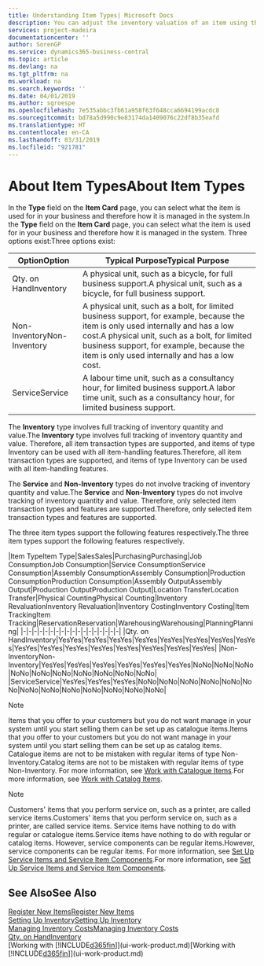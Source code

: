 ```yaml
---
title: Understanding Item Types| Microsoft Docs
description: You can adjust the inventory valuation of an item using the FIFO or Average costing methods, for example, when item costs change for reasons other than transactions.
services: project-madeira
documentationcenter: ''
author: SorenGP
ms.service: dynamics365-business-central
ms.topic: article
ms.devlang: na
ms.tgt_pltfrm: na
ms.workload: na
ms.search.keywords: ''
ms.date: 04/01/2019
ms.author: sgroespe
ms.openlocfilehash: 7e535abbc3fb61a958f63f648cca6694199acdc8
ms.sourcegitcommit: bd78a5d990c9e83174da1409076c22df8b35eafd
ms.translationtype: HT
ms.contentlocale: en-CA
ms.lasthandoff: 03/31/2019
ms.locfileid: "921781"
---
```

# <a name="about-item-types"></a><span data-ttu-id="e62d6-103">About Item Types</span><span class="sxs-lookup"><span data-stu-id="e62d6-103">About Item Types</span></span>
<span data-ttu-id="e62d6-104">In the **Type** field on the **Item Card** page, you can select what the item is used for in your business and therefore how it is managed in the system.</span><span class="sxs-lookup"><span data-stu-id="e62d6-104">In the **Type** field on the **Item Card** page, you can select what the item is used for in your business and therefore how it is managed in the system.</span></span> <span data-ttu-id="e62d6-105">Three options exist:</span><span class="sxs-lookup"><span data-stu-id="e62d6-105">Three options exist:</span></span>

|<span data-ttu-id="e62d6-106">Option</span><span class="sxs-lookup"><span data-stu-id="e62d6-106">Option</span></span>|<span data-ttu-id="e62d6-107">Typical Purpose</span><span class="sxs-lookup"><span data-stu-id="e62d6-107">Typical Purpose</span></span>|
|------|-----------|
|<span data-ttu-id="e62d6-108">Qty. on Hand</span><span class="sxs-lookup"><span data-stu-id="e62d6-108">Inventory</span></span>|<span data-ttu-id="e62d6-109">A physical unit, such as a bicycle, for full business support.</span><span class="sxs-lookup"><span data-stu-id="e62d6-109">A physical unit, such as a bicycle, for full business support.</span></span>|
|<span data-ttu-id="e62d6-110">Non-Inventory</span><span class="sxs-lookup"><span data-stu-id="e62d6-110">Non-Inventory</span></span>|<span data-ttu-id="e62d6-111">A physical unit, such as a bolt, for limited business support, for example, because the item is only used internally and has a low cost.</span><span class="sxs-lookup"><span data-stu-id="e62d6-111">A physical unit, such as a bolt, for limited business support, for example, because the item is only used internally and has a low cost.</span></span>|
|<span data-ttu-id="e62d6-112">Service</span><span class="sxs-lookup"><span data-stu-id="e62d6-112">Service</span></span>|<span data-ttu-id="e62d6-113">A labour time unit, such as a consultancy hour, for limited business support.</span><span class="sxs-lookup"><span data-stu-id="e62d6-113">A labor time unit, such as a consultancy hour, for limited business support.</span></span>|

<span data-ttu-id="e62d6-114">The **Inventory** type involves full tracking of inventory quantity and value.</span><span class="sxs-lookup"><span data-stu-id="e62d6-114">The **Inventory** type involves full tracking of inventory quantity and value.</span></span> <span data-ttu-id="e62d6-115">Therefore, all item transaction types are supported, and items of type Inventory can be used with all item-handling features.</span><span class="sxs-lookup"><span data-stu-id="e62d6-115">Therefore, all item transaction types are supported, and items of type Inventory can be used with all item-handling features.</span></span>

<span data-ttu-id="e62d6-116">The **Service** and **Non-Inventory** types do not involve tracking of inventory quantity and value.</span><span class="sxs-lookup"><span data-stu-id="e62d6-116">The **Service** and **Non-Inventory** types do not involve tracking of inventory quantity and value.</span></span> <span data-ttu-id="e62d6-117">Therefore, only selected item transaction types and features are supported.</span><span class="sxs-lookup"><span data-stu-id="e62d6-117">Therefore, only selected item transaction types and features are supported.</span></span>

<span data-ttu-id="e62d6-118">The three item types support the following features respectively.</span><span class="sxs-lookup"><span data-stu-id="e62d6-118">The three item types support the following features respectively.</span></span>

|<span data-ttu-id="e62d6-119">Item Type</span><span class="sxs-lookup"><span data-stu-id="e62d6-119">Item Type</span></span>|<span data-ttu-id="e62d6-120">Sales</span><span class="sxs-lookup"><span data-stu-id="e62d6-120">Sales</span></span>|<span data-ttu-id="e62d6-121">Purchasing</span><span class="sxs-lookup"><span data-stu-id="e62d6-121">Purchasing</span></span>|<span data-ttu-id="e62d6-122">Job Consumption</span><span class="sxs-lookup"><span data-stu-id="e62d6-122">Job Consumption</span></span>|<span data-ttu-id="e62d6-123">Service Consumption</span><span class="sxs-lookup"><span data-stu-id="e62d6-123">Service Consumption</span></span>|<span data-ttu-id="e62d6-124">Assembly Consumption</span><span class="sxs-lookup"><span data-stu-id="e62d6-124">Assembly Consumption</span></span>|<span data-ttu-id="e62d6-125">Production Consumption</span><span class="sxs-lookup"><span data-stu-id="e62d6-125">Production Consumption</span></span>|<span data-ttu-id="e62d6-126">Assembly Output</span><span class="sxs-lookup"><span data-stu-id="e62d6-126">Assembly Output</span></span>|<span data-ttu-id="e62d6-127">Production Output</span><span class="sxs-lookup"><span data-stu-id="e62d6-127">Production Output</span></span>|<span data-ttu-id="e62d6-128">Location Transfer</span><span class="sxs-lookup"><span data-stu-id="e62d6-128">Location Transfer</span></span>|<span data-ttu-id="e62d6-129">Physical Counting</span><span class="sxs-lookup"><span data-stu-id="e62d6-129">Physical Counting</span></span>|<span data-ttu-id="e62d6-130">Inventory Revaluation</span><span class="sxs-lookup"><span data-stu-id="e62d6-130">Inventory Revaluation</span></span>|<span data-ttu-id="e62d6-131">Inventory Costing</span><span class="sxs-lookup"><span data-stu-id="e62d6-131">Inventory Costing</span></span>|<span data-ttu-id="e62d6-132">Item Tracking</span><span class="sxs-lookup"><span data-stu-id="e62d6-132">Item Tracking</span></span>|<span data-ttu-id="e62d6-133">Reservation</span><span class="sxs-lookup"><span data-stu-id="e62d6-133">Reservation</span></span>|<span data-ttu-id="e62d6-134">Warehousing</span><span class="sxs-lookup"><span data-stu-id="e62d6-134">Warehousing</span></span>|<span data-ttu-id="e62d6-135">Planning</span><span class="sxs-lookup"><span data-stu-id="e62d6-135">Planning</span></span>|
|-|-|-|-|-|-|-|-|-|-|-|-|-|-|-|-|-|-|
|<span data-ttu-id="e62d6-136">Qty. on Hand</span><span class="sxs-lookup"><span data-stu-id="e62d6-136">Inventory</span></span>|<span data-ttu-id="e62d6-137">Yes</span><span class="sxs-lookup"><span data-stu-id="e62d6-137">Yes</span></span>|<span data-ttu-id="e62d6-138">Yes</span><span class="sxs-lookup"><span data-stu-id="e62d6-138">Yes</span></span>|<span data-ttu-id="e62d6-139">Yes</span><span class="sxs-lookup"><span data-stu-id="e62d6-139">Yes</span></span>|<span data-ttu-id="e62d6-140">Yes</span><span class="sxs-lookup"><span data-stu-id="e62d6-140">Yes</span></span>|<span data-ttu-id="e62d6-141">Yes</span><span class="sxs-lookup"><span data-stu-id="e62d6-141">Yes</span></span>|<span data-ttu-id="e62d6-142">Yes</span><span class="sxs-lookup"><span data-stu-id="e62d6-142">Yes</span></span>|<span data-ttu-id="e62d6-143">Yes</span><span class="sxs-lookup"><span data-stu-id="e62d6-143">Yes</span></span>|<span data-ttu-id="e62d6-144">Yes</span><span class="sxs-lookup"><span data-stu-id="e62d6-144">Yes</span></span>|<span data-ttu-id="e62d6-145">Yes</span><span class="sxs-lookup"><span data-stu-id="e62d6-145">Yes</span></span>|<span data-ttu-id="e62d6-146">Yes</span><span class="sxs-lookup"><span data-stu-id="e62d6-146">Yes</span></span>|<span data-ttu-id="e62d6-147">Yes</span><span class="sxs-lookup"><span data-stu-id="e62d6-147">Yes</span></span>|<span data-ttu-id="e62d6-148">Yes</span><span class="sxs-lookup"><span data-stu-id="e62d6-148">Yes</span></span>|<span data-ttu-id="e62d6-149">Yes</span><span class="sxs-lookup"><span data-stu-id="e62d6-149">Yes</span></span>|<span data-ttu-id="e62d6-150">Yes</span><span class="sxs-lookup"><span data-stu-id="e62d6-150">Yes</span></span>|<span data-ttu-id="e62d6-151">Yes</span><span class="sxs-lookup"><span data-stu-id="e62d6-151">Yes</span></span>|<span data-ttu-id="e62d6-152">Yes</span><span class="sxs-lookup"><span data-stu-id="e62d6-152">Yes</span></span>|
|<span data-ttu-id="e62d6-153">Non-Inventory</span><span class="sxs-lookup"><span data-stu-id="e62d6-153">Non-Inventory</span></span>|<span data-ttu-id="e62d6-154">Yes</span><span class="sxs-lookup"><span data-stu-id="e62d6-154">Yes</span></span>|<span data-ttu-id="e62d6-155">Yes</span><span class="sxs-lookup"><span data-stu-id="e62d6-155">Yes</span></span>|<span data-ttu-id="e62d6-156">Yes</span><span class="sxs-lookup"><span data-stu-id="e62d6-156">Yes</span></span>|<span data-ttu-id="e62d6-157">Yes</span><span class="sxs-lookup"><span data-stu-id="e62d6-157">Yes</span></span>|<span data-ttu-id="e62d6-158">Yes</span><span class="sxs-lookup"><span data-stu-id="e62d6-158">Yes</span></span>|<span data-ttu-id="e62d6-159">Yes</span><span class="sxs-lookup"><span data-stu-id="e62d6-159">Yes</span></span>|<span data-ttu-id="e62d6-160">No</span><span class="sxs-lookup"><span data-stu-id="e62d6-160">No</span></span>|<span data-ttu-id="e62d6-161">No</span><span class="sxs-lookup"><span data-stu-id="e62d6-161">No</span></span>|<span data-ttu-id="e62d6-162">No</span><span class="sxs-lookup"><span data-stu-id="e62d6-162">No</span></span>|<span data-ttu-id="e62d6-163">No</span><span class="sxs-lookup"><span data-stu-id="e62d6-163">No</span></span>|<span data-ttu-id="e62d6-164">No</span><span class="sxs-lookup"><span data-stu-id="e62d6-164">No</span></span>|<span data-ttu-id="e62d6-165">No</span><span class="sxs-lookup"><span data-stu-id="e62d6-165">No</span></span>|<span data-ttu-id="e62d6-166">No</span><span class="sxs-lookup"><span data-stu-id="e62d6-166">No</span></span>|<span data-ttu-id="e62d6-167">No</span><span class="sxs-lookup"><span data-stu-id="e62d6-167">No</span></span>|<span data-ttu-id="e62d6-168">No</span><span class="sxs-lookup"><span data-stu-id="e62d6-168">No</span></span>|<span data-ttu-id="e62d6-169">No</span><span class="sxs-lookup"><span data-stu-id="e62d6-169">No</span></span>|
|<span data-ttu-id="e62d6-170">Service</span><span class="sxs-lookup"><span data-stu-id="e62d6-170">Service</span></span>|<span data-ttu-id="e62d6-171">Yes</span><span class="sxs-lookup"><span data-stu-id="e62d6-171">Yes</span></span>|<span data-ttu-id="e62d6-172">Yes</span><span class="sxs-lookup"><span data-stu-id="e62d6-172">Yes</span></span>|<span data-ttu-id="e62d6-173">Yes</span><span class="sxs-lookup"><span data-stu-id="e62d6-173">Yes</span></span>|<span data-ttu-id="e62d6-174">No</span><span class="sxs-lookup"><span data-stu-id="e62d6-174">No</span></span>|<span data-ttu-id="e62d6-175">No</span><span class="sxs-lookup"><span data-stu-id="e62d6-175">No</span></span>|<span data-ttu-id="e62d6-176">No</span><span class="sxs-lookup"><span data-stu-id="e62d6-176">No</span></span>|<span data-ttu-id="e62d6-177">No</span><span class="sxs-lookup"><span data-stu-id="e62d6-177">No</span></span>|<span data-ttu-id="e62d6-178">No</span><span class="sxs-lookup"><span data-stu-id="e62d6-178">No</span></span>|<span data-ttu-id="e62d6-179">No</span><span class="sxs-lookup"><span data-stu-id="e62d6-179">No</span></span>|<span data-ttu-id="e62d6-180">No</span><span class="sxs-lookup"><span data-stu-id="e62d6-180">No</span></span>|<span data-ttu-id="e62d6-181">No</span><span class="sxs-lookup"><span data-stu-id="e62d6-181">No</span></span>|<span data-ttu-id="e62d6-182">No</span><span class="sxs-lookup"><span data-stu-id="e62d6-182">No</span></span>|<span data-ttu-id="e62d6-183">No</span><span class="sxs-lookup"><span data-stu-id="e62d6-183">No</span></span>|<span data-ttu-id="e62d6-184">No</span><span class="sxs-lookup"><span data-stu-id="e62d6-184">No</span></span>|<span data-ttu-id="e62d6-185">No</span><span class="sxs-lookup"><span data-stu-id="e62d6-185">No</span></span>|<span data-ttu-id="e62d6-186">No</span><span class="sxs-lookup"><span data-stu-id="e62d6-186">No</span></span>|

> [!NOTE]
> <span data-ttu-id="e62d6-187">Items that you offer to your customers but you do not want manage in your system until you start selling them can be set up as catalogue items.</span><span class="sxs-lookup"><span data-stu-id="e62d6-187">Items that you offer to your customers but you do not want manage in your system until you start selling them can be set up as catalog items.</span></span> <span data-ttu-id="e62d6-188">Catalogue items are not to be mistaken with regular items of type Non-Inventory.</span><span class="sxs-lookup"><span data-stu-id="e62d6-188">Catalog items are not to be mistaken with regular items of type Non-Inventory.</span></span> <span data-ttu-id="e62d6-189">For more information, see [Work with Catalogue Items](inventory-how-work-nonstock-items.md).</span><span class="sxs-lookup"><span data-stu-id="e62d6-189">For more information, see [Work with Catalog Items](inventory-how-work-nonstock-items.md).</span></span>

> [!NOTE]
> <span data-ttu-id="e62d6-190">Customers' items that you perform service on, such as a printer, are called service items.</span><span class="sxs-lookup"><span data-stu-id="e62d6-190">Customers' items that you perform service on, such as a printer, are called service items.</span></span> <span data-ttu-id="e62d6-191">Service items have nothing to do with regular or catalogue items.</span><span class="sxs-lookup"><span data-stu-id="e62d6-191">Service items have nothing to do with regular or catalog items.</span></span> <span data-ttu-id="e62d6-192">However, service components can be regular items.</span><span class="sxs-lookup"><span data-stu-id="e62d6-192">However, service components can be regular items.</span></span> <span data-ttu-id="e62d6-193">For more information, see [Set Up Service Items and Service Item Components](service-how-setup-service-items.md).</span><span class="sxs-lookup"><span data-stu-id="e62d6-193">For more information, see [Set Up Service Items and Service Item Components](service-how-setup-service-items.md).</span></span>

## <a name="see-also"></a><span data-ttu-id="e62d6-194">See Also</span><span class="sxs-lookup"><span data-stu-id="e62d6-194">See Also</span></span>
[<span data-ttu-id="e62d6-195">Register New Items</span><span class="sxs-lookup"><span data-stu-id="e62d6-195">Register New Items</span></span>](inventory-how-register-new-items.md)  
[<span data-ttu-id="e62d6-196">Setting Up Inventory</span><span class="sxs-lookup"><span data-stu-id="e62d6-196">Setting Up Inventory</span></span>](inventory-setup-inventory.md)  
[<span data-ttu-id="e62d6-197">Managing Inventory Costs</span><span class="sxs-lookup"><span data-stu-id="e62d6-197">Managing Inventory Costs</span></span>](finance-manage-inventory-costs.md)  
[<span data-ttu-id="e62d6-198">Qty. on Hand</span><span class="sxs-lookup"><span data-stu-id="e62d6-198">Inventory</span></span>](inventory-manage-inventory.md)  
<span data-ttu-id="e62d6-199">[Working with [!INCLUDE[d365fin](includes/d365fin_md.md)]](ui-work-product.md)</span><span class="sxs-lookup"><span data-stu-id="e62d6-199">[Working with [!INCLUDE[d365fin](includes/d365fin_md.md)]](ui-work-product.md)</span></span>

